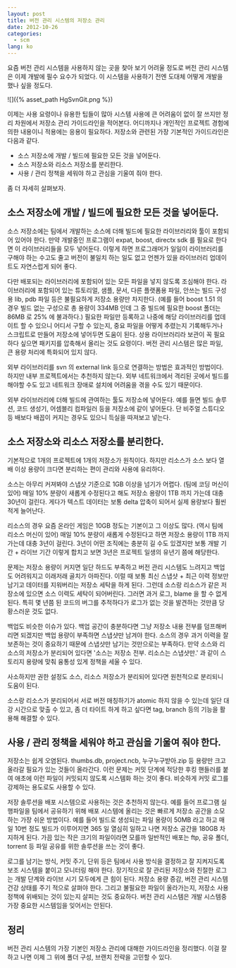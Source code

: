 ```yaml
---
layout: post
title: 버전 관리 시스템의 저장소 관리
date: 2012-10-26
categories:
  - scm
lang: ko
---
```


요즘 버전 관리 시스템을 사용하지 않는 곳을 찾아 보기 어려울 정도로
버전 관리 시스템은 이제 개발에 필수 요수가 되었다.
이 시스템을 사용하기 전엔 도대체 어떻게 개발을 했나 싶을 정도다.

![]({% asset_path HgSvnGit.png %})

이제는 사용 요령이나 유용한 팁들이 많아 시스템 사용에 큰 어려움이 없이 잘 쓰지만
정리 차원에서 저장소 관리 가이드라인을 적어본다.
어디까지나 개인적인 프로젝트 경험에 의한 내용이니 적용에는 응용이 필요하다.
저장소와 관련된 가장 기본적인 가이드라인은 다음과 같다.

- 소스 저장소에 개발 / 빌드에 필요한 모든 것을 넣어둔다.
- 소스 저장소와 리소스 저장소를 분리한다.
- 사용 / 관리 정책을 세워야 하고 관심을 기울여 줘야 한다.

좀 더 자세히 살펴보자.

## 소스 저장소에 개발 / 빌드에 필요한 모든 것을 넣어둔다.

소스 저장소에는 팀에서 개발하는 소스에 더해 빌드에 필요한 라이브러리와 툴이 포함되어 있어야 한다.
만약 개발중인 프로그램이 expat, boost, directx sdk 를 필요로 한다면 이 라이브러리들을 모두 넣어둔다.
이렇게 하면 프로그래머가 일일이 라이브러리를 구해야 하는 수고도 줄고 버전이 불일치 하는
일도 없고 언젠가 있을 라이브러리 업데이트도 자연스럽게 되어 좋다. 

다만 배포되는 라이브러리에 포함되어 있는 모든 파일을 넣지 않도록 조심해야 한다.
라이브러리에 포함되어 있는 튜토리얼, 샘플, 문서, 다른 플랫폼용 파일, 안쓰는 빌드 구성용
lib, pdb 파일 등은 불필요하게 저장소 용량만 차지한다.
(예를 들어 boost 1.51 의 경우 빌드 없는 구성으로 총 용량이 334MB 인데 그 중 빌드에
 필요한 boost 폴더는 86MB 로 25% 에 불과하다.)
필요한 파일만 등록하고 나중에 해당 라이브러리를 업데이트 할 수 있으니 어디서 구할 수 있는지,
중요 파일을 어떻게 추렸는지 기록해두거나 스크립트로 만들어 저장소에 넣어두면 도움이 된다.
상용 라이브러리라 보관이 꼭 필요하다 싶으면 패키지를 압축해서 올리는 것도 요령이다.
버전 관리 시스템은 많은 파일, 큰 용량 처리에 특화되어 있지 않다.

외부 라이브러리를 svn 의 external link 등으로 연결하는 방법은 효과적인 방법이다.
하지만 내부 프로젝트에서는 추천하지 않는다. 외부 네트워크에서 격리된 곳에서 빌드를
해야할 수도 있고 네트워크 장애로 설치에 어려움을 겪을 수도 있기 때문이다.

외부 라이브러리에 더해 빌드에 관여하는 툴도 저장소에 넣어둔다.
예를 들면 빌드 솔루션, 코드 생성기, 어셈블리 컴파일러 등을 저장소에 같이 넣어둔다.
단 비주얼 스튜디오 등 배보다 배꼽이 커지는 경우도 있으니 득실을 따져보고 넣는다.

## 소스 저장소와 리소스 저장소를 분리한다.

기본적으로 1개의 프로젝트에 1개의 저장소가 원칙이다.
하지만 리소스가 소스 보다 열 배 이상 용량이 크다면 분리하는 편이 관리와 사용에 유리하다.

소스는 아무리 커져봐야 스냅샷 기준으로 1GB 이상을 넘기가 어렵다.
(팀에 코딩 머신이 있어) 매일 10% 분량이 새롭게 수정된다고 해도 저장소 용량이 1TB 까지 가는데
대충 30년이 걸린다.
게다가 텍스트 데이터는 보통 delta 압축이 되어서 실제 용량보다 훨씬 적게 늘어난다.

리소스의 경우 요즘 온라인 게임은 10GB 정도는 기본이고 그 이상도 많다.
(역시 팀에 리소스 머신이 있어) 매일 10% 분량이 새롭게 수정된다고 하면 저장소 용량이
1TB 까지 가는데 대충 3년이 걸린다.
3년이 어떤 조직에는 충분히 길 수도 있겠지만 보통 개발 기간 + 라이브 기간 이렇게 합치고
보면 3년은 프로젝트 일생의 유년기 쯤에 해당한다.

문제는 저장소 용량이 커지면 일단 하드도 부족하고 버전 관리 시스템도 느려지고 백업도 어려워지고
이래저래 골치가 아파진다.
이럴 때 보통 최신 스냅샷 + 최근 이력 정보만 남기고 데이터를 지워버리는 저장소 세탁을 하게 된다.
그런데 소스랑 리소스가 같은 저장소에 있으면 소스 이력도 세탁이 되어버린다.
그러면 과거 로그, blame 을 할 수 없게 된다.
특히 몇 년쯤 된 코드의 버그를 추적하다가 로그가 없는 것을 발견하는 것만큼 당황스러운 것도 없다.

백업도 비슷한 이슈가 있다. 백업 공간이 충분하다면 그냥 저장소 내용 전부를 덤프해버리면 되겠지만
백업 용량이 부족하면 스냅샷만 남겨야 한다. 소스의 경우 과거 이력을 잘 보존하는 것이
중요하기 때문에 스냅샷만 남기는 것만으로는 부족하다.
만약 소스와 리소스의 저장소가 분리되어 있다면 '소스는 저장소 전부. 리소스는 스냅샷만.'
과 같이 스토리지 용량에 맞춰 융통성 있게 정책을 세울 수 있다.

사소하지만 권한 설정도 소스, 리소스 저장소가 분리되어 있다면 원천적으로 분리되니 도움이 된다.

소스랑 리소스가 분리되어서 서로 버전 매칭하기가 atomic 하지 않을 수 있는데
일단 대강 시간으로 맞출 수 있고, 좀 더 타이트 하게 하고 싶다면 tag, branch 등의 기능을
활용해 해결할 수 있다.

## 사용 / 관리 정책을 세워야 하고 관심을 기울여 줘야 한다.

저장소는 쉽게 오염된다. thumbs.db, project.ncb, 누구누구받아.zip 등
용량만 크고 올라갈 필요가 있는 것들이 올라간다.
이런 문제는 커밋 단계에 적당한 후킹 핸들러를 붙여 애초에 이런 파일이 커밋되지 않도록
시스템화 하는 것이 좋다. 비슷하게 커밋 로그를 강제하는 용도로도 사용할 수 있다.

저장 솔루션을 배포 시스템으로 사용하는 것은 추천하지 않는다.
예를 들어 프로그램 실행파일을 팀에서 공유하기 위해 배포 시스템에 올리는 것은 빠르게
저장소 공간을 소모하는 가장 쉬운 방법이다.
예를 들어 빌드로 생성되는 파일 용량이 50MB 라고 하고 매일 10번 정도 빌드가 이루어지면
365 일 열심히 일하고 나면 저장소 공간을 180GB 차지하게 된다.
가끔 있는 작은 크기의 파일이라면 모를까 일반적인 배포는
ftp, 공유 폴더, torrent 등 파일 공유를 위한 솔루션을 쓰는 것이 좋다.

로그를 남기는 방식, 커밋 주기, 단위 등은 팀에서 사용 방식을 결정하고 잘 지켜지도록
보조 시스템을 붙이고 모니터링 해야 한다.
장기적으로 잘 관리된 저장소와 친절한 로그는 개발 단계와 라이브 시기 모두에게 큰 힘이 된다.
저장소 용량 증감, 버전 관리 시스템 건강 상태를 주기 적으로 살펴야 한다.
그리고 불필요한 파일이 올라가는지, 저장소 사용 정책에 위배되는 것이 있는지 살피는 것도 중요하다.
버전 관리 시스템은 개발 시스템중 가장 중요한 시스템임을 잊어서는 안된다.

## 정리

버전 관리 시스템의 가장 기본인 저장소 관리에 대해한 가이드라인을 정리했다.
이걸 잘 하고 나면 이제 그 위에 폴더 구성, 브랜치 전략을 고민할 수 있다.
